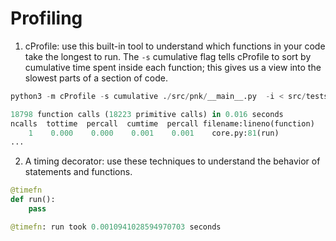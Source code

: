 # Profiling
1. cProfile: use this built-in tool to understand which functions in your code take the longest to run.
The `-s` cumulative flag tells cProfile to sort by cumulative time spent inside each function; this gives us a view into the slowest parts of a section of code.
```python
python3 -m cProfile -s cumulative ./src/pnk/__main__.py  -i < src/tests/one.txt

18798 function calls (18223 primitive calls) in 0.016 seconds
ncalls  tottime  percall  cumtime  percall filename:lineno(function)
    1    0.000    0.000    0.001    0.001    core.py:81(run)
...
```
2. A timing decorator: use these techniques to understand the behavior of statements and functions.
```python
@timefn
def run():
    pass

@timefn: run took 0.0010941028594970703 seconds
```
